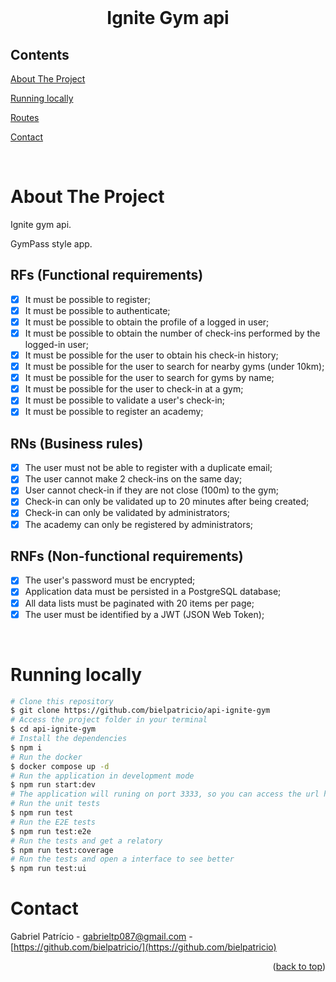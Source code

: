 <div id="top"></div>

<!-- PROJECT LOGO -->

<br />
<div align="center">
  <h1 align="center">Ignite Gym api</h3>
</div>

<!-- TABLE OF CONTENTS -->

## Contents

<p align="center">
    <p><a href="#about-the-project" title=" go to About the Project">About The Project</a></p>
    <p><a href="#running-locally" title=" go to Running locally">Running locally</a></p>
    <p><a href="#routes" title=" go to Routes">Routes</a></p>
    <p><a href="#contact" title=" go to Contact">Contact</a></p>
  </p>

<br>
<!-- ABOUT THE PROJECT -->

# About The Project

Ignite gym api.

GymPass style app.

## RFs (Functional requirements)

- [X] It must be possible to register;
- [X] It must be possible to authenticate;
- [X] It must be possible to obtain the profile of a logged in user;
- [X] It must be possible to obtain the number of check-ins performed by the logged-in user;
- [X] It must be possible for the user to obtain his check-in history;
- [X] It must be possible for the user to search for nearby gyms (under 10km);
- [X] It must be possible for the user to search for gyms by name;
- [X] It must be possible for the user to check-in at a gym;
- [X] It must be possible to validate a user's check-in;
- [X] It must be possible to register an academy;

## RNs (Business rules)

- [X] The user must not be able to register with a duplicate email;
- [X] The user cannot make 2 check-ins on the same day;
- [X] User cannot check-in if they are not close (100m) to the gym;
- [X] Check-in can only be validated up to 20 minutes after being created;
- [X] Check-in can only be validated by administrators;
- [X] The academy can only be registered by administrators;

## RNFs (Non-functional requirements)

- [X] The user's password must be encrypted;
- [X] Application data must be persisted in a PostgreSQL database;
- [X] All data lists must be paginated with 20 items per page;
- [X] The user must be identified by a JWT (JSON Web Token);

<br>

# Running locally

```bash
# Clone this repository
$ git clone https://github.com/bielpatricio/api-ignite-gym
# Access the project folder in your terminal
$ cd api-ignite-gym
# Install the dependencies
$ npm i
# Run the docker
$ docker compose up -d
# Run the application in development mode
$ npm run start:dev
# The application will runing on port 3333, so you can access the url http://localhost:3333/ to do the requests.
# Run the unit tests
$ npm run test
# Run the E2E tests
$ npm run test:e2e
# Run the tests and get a relatory
$ npm run test:coverage
# Run the tests and open a interface to see better
$ npm run test:ui
```

# Contact

Gabriel Patrício - gabrieltp087@gmail.com - [https://github.com/bielpatricio/](https://github.com/bielpatricio)

<p align="right">(<a href="#top">back to top</a>)</p>
